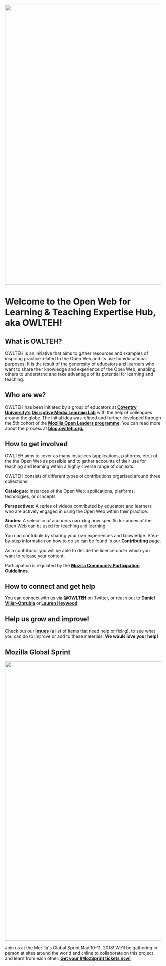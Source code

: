 <p align="center">
  <img src="http://owlteh.org/wp-content/uploads/2018/05/owlteh-banner.png" width="900"/>
</p>

# Welcome to the Open Web for Learning & Teaching Expertise Hub, aka OWLTEH!

## What is OWLTEH?

OWLTEH is an initiative that aims to gather resources and examples of inspiring practice related to the Open Web and its use for educational purposes. It is the result of the generosity of educators and learners who want to share their knowledge and experience of the Open Web, enabling others to understand and take advantage of its potential for learning and teaching.

## Who are we?

OWLTEH has been initiated by a group of educators at **[Coventry University’s](https://www.coventry.ac.uk/)** **[Disruptive Media Learning Lab](http://dmll.org.uk/)** with the help of colleagues around the globe. The initial idea was refined and further developed through the 5th cohort of the **[Mozilla Open Leaders programme](https://twitter.com/MozOpenLeaders)**. You can read more about the process at **[blog.owlteh.org/](http://blog.owlteh.org/)**.

## How to get involved

OWLTEH aims to cover as many instances (applications, platforms, etc.) of the the Open Web as possible and to gather accounts of their use for teaching and learning within a highly diverse range of contexts.

OWLTEH consists of different types of contributions organised around three collections:

**Catalogue:** Instances of the Open Web: applications, platforms, techologies, or concepts

**Perspectives:** A series of videos contributed by educators and learners who are actively engaged in using the Open Web within their practice.

**Stories:** A selection of accounts narrating how specific instances of the Open Web can be used for teaching and learning.

You can contribute by sharing your own experiences and knowledge. Step-by-step information on how to do so can be found in our **[Contributing](https://github.com/drdvo/OWLTEH/blob/master/CONTRIBUTING.md)** page.

As a contributor you will be able to decide the licence under which you want to release your content.

Participation is regulated by the **[Mozilla Community Participation Guidelines](https://www.mozilla.org/en-US/about/governance/policies/participation/)**.

## How to connect and get help

You can connect with us via **[@OWLTEH](https://twitter.com/OWLTEH)** on Twitter, or reach out to **[Daniel Villar-Onrubia](https://twitter.com/villaronrubia)** or **[Lauren Heywood](https://twitter.com/LaurenHeywood)**.

## Help us grow and improve!

Check out our **[Issues](https://github.com/drdvo/OWLTEH/issues)** (a list of items that need help or fixing), to see what you can do to improve or add to these materials. **We would love your help!**

## Mozilla Global Sprint

<p align="center">
  <img src="http://owlteh.org/wp-content/uploads/2018/05/mozilla-global-sprint.jpg" width="900"/>
</p>

Join us at the Mozilla's Global Sprint May 10-11, 2018! We'll be gathering in-person at sites around the world and online to collaborate on this project and learn from each other. **[Get your #MozSprint tickets now!](https://foundation.mozilla.org/opportunity/global-sprint/register/)**
